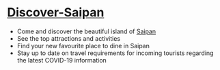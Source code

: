 # [Discover-Saipan](https://noah670.github.io/Discover-Saipan/)

- Come and discover the beautiful island of [Saipan](https://noah670.github.io/Discover-Saipan/)
- See the top attractions and activities 
- Find your new favourite place to dine in Saipan
- Stay up to date on travel requirements for incoming tourists regarding the latest COVID-19 information
